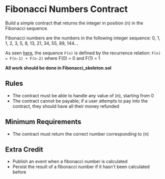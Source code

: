 # Fibonacci Numbers Contract
Build a simple contract that returns the integer in position (n) in the Fibonacci sequence.

Fibonacci numbers are the numbers in the following integer sequence:
0, 1, 1, 2, 3, 5, 8, 13, 21, 34, 55, 89, 144...

As seen [here](https://en.wikipedia.org/wiki/Fibonacci_number), the sequence `F(n)` is defined by the recurrence relation:
```F(n) = F(n-1) + F(n-2)```
where F(0) = 0 and F(1) = 1

**All work should be done in Fibonacci_skeleton.sol**

## Rules
* The contract must be able to handle any value of (n), starting from 0
* The contract cannot be payable; if a user attempts to pay into the contract, they should have all their money refunded

## Minimum Requirements
* The contract must return the correct number corresponding to (n)

## Extra Credit
* Publish an event when a fibonacci number is calculated
* Persist the result of a fibonacci number if it hasn't been calculated before
